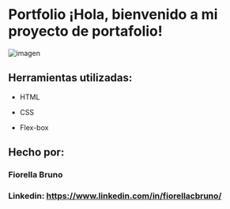 # Portfolio ¡Hola, bienvenido a mi proyecto de portafolio!

![imagen](-)

## Herramientas utilizadas:

* HTML

* CSS

* Flex-box

## Hecho por:

### Fiorella Bruno

### Linkedin: https://www.linkedin.com/in/fiorellacbruno/
